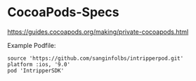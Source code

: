 # CocoaPods-Specs

https://guides.cocoapods.org/making/private-cocoapods.html


Example Podfile:

	source 'https://github.com/sanginfolbs/intripperpod.git'
	platform :ios, '9.0'
	pod 'IntripperSDK'
